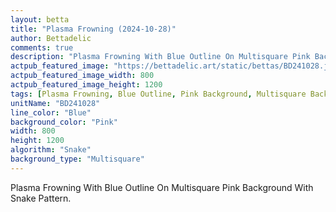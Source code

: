 ```yaml
---
layout: betta
title: "Plasma Frowning (2024-10-28)"
author: Bettadelic
comments: true
description: "Plasma Frowning With Blue Outline On Multisquare Pink Background With Snake Pattern."
actpub_featured_image: "https://bettadelic.art/static/bettas/BD241028.jpg"
actpub_featured_image_width: 800
actpub_featured_image_height: 1200
tags: [Plasma Frowning, Blue Outline, Pink Background, Multisquare Background Pattern, Snake Pattern, October 2024]
unitName: "BD241028"
line_color: "Blue"
background_color: "Pink"
width: 800
height: 1200
algorithm: "Snake"
background_type: "Multisquare"
---
```


Plasma Frowning With Blue Outline On Multisquare Pink Background With Snake Pattern.
